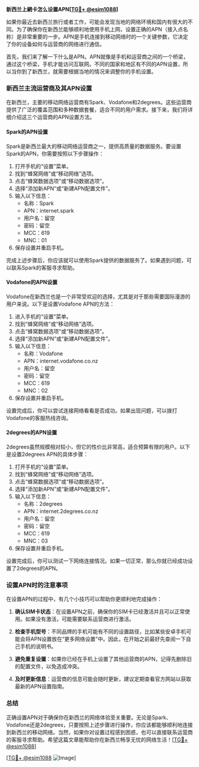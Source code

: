 **新西兰上網卡怎么设置APN[[TG💪+ @esim1088](https://t.me/s/esim1088)]**

如果你最近去新西兰旅行或者工作，可能会发现当地的网络环境和国内有很大的不同。为了确保你在新西兰能够顺利地使用手机上网，设置正确的APN（接入点名称）是非常重要的一步。APN是手机连接到移动网络时的一个关键参数，它决定了你的设备如何与运营商的网络进行通信。

首先，我们来了解一下什么是APN。APN就像是手机和运营商之间的一个桥梁，通过这个桥梁，手机才能访问互联网。不同的国家和地区有不同的APN设置，所以当你到了新西兰，就需要根据当地的情况来调整你的手机设置。

### 新西兰主流运营商及其APN设置

在新西兰，主要的移动网络运营商有Spark、Vodafone和2degrees。这些运营商提供了广泛的覆盖范围和多种数据套餐，适合不同的用户需求。接下来，我们将详细介绍这三个运营商的APN设置方法。

#### Spark的APN设置

Spark是新西兰最大的移动网络运营商之一，提供高质量的数据服务。要设置Spark的APN，你需要按照以下步骤操作：

1. 打开手机的“设置”菜单。
2. 找到“蜂窝网络”或“移动网络”选项。
3. 点击“蜂窝数据选项”或“移动数据选项”。
4. 选择“添加新APN”或“新建APN配置文件”。
5. 输入以下信息：
   - 名称：Spark
   - APN：internet.spark
   - 用户名：留空
   - 密码：留空
   - MCC：619
   - MNC：01
6. 保存设置并重启手机。

完成上述步骤后，你应该就可以使用Spark提供的数据服务了。如果遇到问题，可以联系Spark的客服寻求帮助。

#### Vodafone的APN设置

Vodafone在新西兰也是一个非常受欢迎的选择，尤其是对于那些需要国际漫游的用户来说。以下是设置Vodafone APN的方法：

1. 进入手机的“设置”菜单。
2. 找到“蜂窝网络”或“移动网络”选项。
3. 点击“蜂窝数据选项”或“移动数据选项”。
4. 选择“添加新APN”或“新建APN配置文件”。
5. 输入以下信息：
   - 名称：Vodafone
   - APN：internet.vodafone.co.nz
   - 用户名：留空
   - 密码：留空
   - MCC：619
   - MNC：02
6. 保存设置并重启手机。

设置完成后，你可以尝试连接网络看看是否成功。如果出现问题，可以拨打Vodafone的客服热线咨询。

#### 2degrees的APN设置

2degrees虽然规模相对较小，但它的性价比非常高，适合预算有限的用户。以下是设置2degrees APN的具体步骤：

1. 打开手机的“设置”菜单。
2. 找到“蜂窝网络”或“移动网络”选项。
3. 点击“蜂窝数据选项”或“移动数据选项”。
4. 选择“添加新APN”或“新建APN配置文件”。
5. 输入以下信息：
   - 名称：2degrees
   - APN：internet.2degrees.co.nz
   - 用户名：留空
   - 密码：留空
   - MCC：619
   - MNC：03
6. 保存设置并重启手机。

设置完成后，你可以测试一下网络连接情况。如果一切正常，那么你就已经成功设置了2degrees的APN。

### 设置APN时的注意事项

在设置APN的过程中，有几个小技巧可以帮助你更顺利地完成操作：

1. **确认SIM卡状态**：在设置APN之前，确保你的SIM卡已经激活并且可以正常使用。如果没有激活，可能需要联系运营商进行激活。
   
2. **检查手机型号**：不同品牌的手机可能有不同的设置路径，比如某些安卓手机可能会将APN设置放在“更多网络设置”中。因此，在开始之前最好先查阅一下自己手机的说明书。

3. **避免重复设置**：如果你已经在手机上设置了其他运营商的APN，记得先删除旧的配置文件，以免造成冲突。

4. **及时更新信息**：运营商的信息可能会随时更新，建议定期查看官方网站以获取最新的APN设置指南。

### 总结

正确设置APN对于确保你在新西兰的网络体验至关重要。无论是Spark、Vodafone还是2degrees，只要按照上述步骤进行操作，你应该都能够顺利地连接到新西兰的移动网络。当然，如果你对设置过程感到困惑，也可以直接联系运营商的客服寻求帮助。希望这篇文章能帮助你在新西兰畅享无忧的网络生活！[[TG💪+ @esim1088](https://t.me/s/esim1088)]

[[TG💪+ @esim1088](https://t.me/s/esim1088) ![Image](https://i.postimg.cc/4NQfJmqS/Snipaste-2025-05-13-00-14-12.png)]